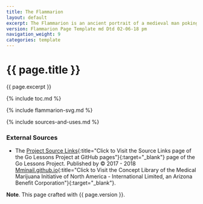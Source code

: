 ```yaml
---
title: The Flammarion
layout: default
excerpt: The Flammarion is an ancient portrait of a medieval man poking his head into the ether ...
version: Flammarion Page Template md Dtd 02-06-18 pm
navigation_weight: 9
categories: template
---
```

# {{ page.title }}

{{ page.excerpt }}

{% include toc.md %}

{% include flammarion-svg.md %}

{% include sources-and-uses.md %}

### External Sources

- The [Project Source Links](https://mminail.github.io/Go/Source-Go-Links.htm){:title="Click to Visit the Source Links page of the Go Lessons Project at GitHub pages"}{:target="_blank"} page of the Go Lessons Project. Published by © 2017 - 2018 [Mminail.github.io](https://mminail.github.io/){:title="Click to Visit the Concept Library of the Medical Marijuana Initiative of North America - International Limited, an Arizona Benefit Corporation"}{:target="_blank"}.

**Note**. This page crafted with {{ page.version }}.

